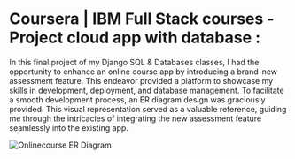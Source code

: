 # Coursera | IBM Full Stack courses - Project cloud app with database :

In this final project of my Django SQL & Databases classes, I had the opportunity to enhance an online course app by introducing a brand-new assessment feature. This endeavor provided a platform to showcase my skills in development, deployment, and database management. To facilitate a smooth development process, an ER diagram design was graciously provided. This visual representation served as a valuable reference, guiding me through the intricacies of integrating the new assessment feature seamlessly into the existing app.


![Onlinecourse ER Diagram](https://github.com/ibm-developer-skills-network/final-cloud-app-with-database/blob/master/static/media/course_images/onlinecourse_app_er.png)
